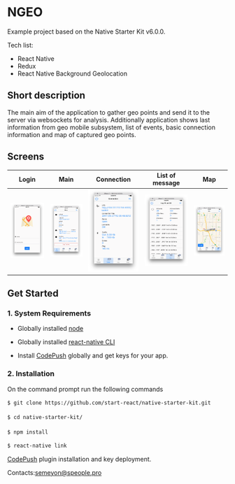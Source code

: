 
# NGEO 
Example project based on the Native Starter Kit v6.0.0.

Tech list:
* React Native
* Redux
* React Native Background Geolocation

## Short description
The main aim of the application to gather geo points and send it to the server via websockets for analysis. Additionally application shows last information from geo mobile subsystem, list of events, basic connection information and map of captured geo points.

## Screens
Login | Main | Connection | List of message | Map
------------ | ------------- | ------------- | ------------- | -------------
![Login](/images/screens/1.png) | ![Main](/images/screens/2.png) | ![Connection](/images/screens/3.png) | ![List of message](/images/screens/4.png) | ![Map](/images/screens/5.png)

## Get Started

### 1. System Requirements

* Globally installed [node](https://nodejs.org/en/)

* Globally installed [react-native CLI](https://facebook.github.io/react-native/docs/getting-started.html)

* Install [CodePush](https://microsoft.github.io/code-push/) globally and get keys for your app.


### 2. Installation

On the command prompt run the following commands

```sh
$ git clone https://github.com/start-react/native-starter-kit.git

$ cd native-starter-kit/

$ npm install
```

```sh
$ react-native link
```

[CodePush](https://github.com/Microsoft/react-native-code-push) plugin installation and key deployment.

Contacts:[semeyon@speople.pro](email:semeyon@speople.pro)

